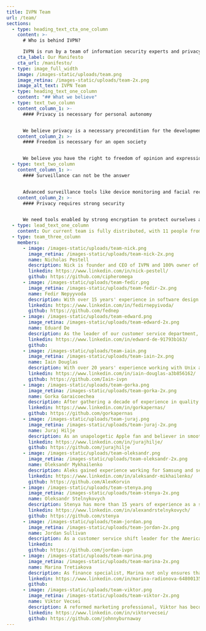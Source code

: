 ```yaml
---
title: IVPN Team
url: /team/
sections:
  - type: heading_text_cta_one_column
    content: >-
      # Who is behind IVPN?

      IVPN is run by a team of information security experts and privacy activists. The founding team is a group of security professionals who met whilst studying information security at the University of London, UK (Royal Holloway). IVPN has been around since 2009, far longer than most VPN services.
    cta_label: Our Manifesto
    cta_url: /manifesto/
  - type: image_full_width
    image: /images-static/uploads/team.png
    image_retina: /images-static/uploads/team-2x.png
    image_alt_text: IVPN Team
  - type: heading_text_one_column
    content: "## What we believe"
  - type: text_two_column
    content_column_1: >-
      #### Privacy is necessary for personal autonomy


      We believe privacy is a necessary precondition for the development and preservation of the self. The power to selectively reveal oneself to the world is under attack from governments and corporations. We are fighting back.
    content_column_2: >-
      #### Freedom is necessary for an open society


      We believe you have the right to freedom of opinion and expression online without interference or surveillance. Freedom leads to enhanced expressions of creativity and original thought. We are determined to protect this right.
  - type: text_two_column
    content_column_1: >-
      #### Surveillance can not be the answer


      Advanced surveillance tools like device monitoring and facial recognition technologies are being deployed at a rapid pace. We refuse to accept that these tools are necessary for a safe society and call on governments to roll back their use.
    content_column_2: >-
      #### Privacy requires strong security


      We need tools enabled by strong encryption to protect ourselves against hostile adversaries. With the right set of protections we can once again control what we share with those we don’t know and can’t trust.
  - type: lead_text_one_column
    content: Our current team is fully distributed, with 11 people from 7 countries.
  - type: team_three_column
    members:
      - image: /images-static/uploads/team-nick.png
        image_retina: /images-static/uploads/team-nick-2x.png
        name: Nicholas Pestell
        description: Nick is founder and CEO of IVPN and 100% owner of Privatus Limited, the company through which the IVPN service is operated. Nick brings considerable expertise in risk management and security testing whilst working for Royal Bank of Scotland, Network Rail and ABN AMRO Bank.
        linkedin: https://www.linkedin.com/in/nick-pestell/
        github: https://github.com/cipheromega
      - image: /images-static/uploads/team-fedir.png
        image_retina: /images-static/uploads/team-fedir-2x.png
        name: Fedir Nepyyvoda 
        description: With over 15 years' experience in software design and architecture, Fedir leads IVPN’s software development team. He is responsible for the technical details that safeguard your online privacy.
        linkedin: https://www.linkedin.com/in/fedirnepyivoda/
        github: https://github.com/fednep
      - image: /images-static/uploads/team-edward.png
        image_retina: /images-static/uploads/team-edward-2x.png
        name: Eduard De
        description: As the leader of our customer service department, Edward is responsible for making sure all customer inquiries are dealt with in a swift and professional manner, no matter when they come through.
        linkedin: https://www.linkedin.com/in/edward-de-91793b163/
        github: 
      - image: /images-static/uploads/team-iain.png
        image_retina: /images-static/uploads/team-iain-2x.png
        name: Iain Douglas
        description: With over 20 years' experience working with Unix and Linux, Iain knows a thing or two. He manages the team responsible for ensuring the security and availability of our public VPN infrastructure.
        linkedin: https://www.linkedin.com/in/iain-douglas-a3b856162/
        github: https://github.com/Iain-ivpn
      - image: /images-static/uploads/team-gorka.png
        image_retina: /images-static/uploads/team-gorka-2x.png
        name: Gorka Garaicoechea
        description: After gathering a decade of experience in quality assurance-related roles at technology firms, Gorka now applies his knowledge in helping the IVPN team ship bug-free apps and making sure you suffer no privacy leaks.
        linkedin: https://www.linkedin.com/in/gorkapernas/
        github: https://github.com/gorkapernas
      - image: /images-static/uploads/team-juraj.png
        image_retina: /images-static/uploads/team-juraj-2x.png
        name: Juraj Hilje
        description: As an unapologetic Apple fan and believer in smooth user experience, it was a natural choice for Juraj to get into iOS development close to a decade ago. Now he's obsessed with building the best VPN app available on the App Store.
        linkedin: https://www.linkedin.com/in/jurajhilje/
        github: https://github.com/jurajhilje
      - image: /images-static/uploads/team-oleksandr.png
        image_retina: /images-static/uploads/team-oleksandr-2x.png
        name: Oleksandr Mykhailenko
        description: Aleks gained experience working for Samsung and several software development teams before joining the IVPN team. He is now our resident Android expert, working on making the best privacy app in the Play store.
        linkedin: https://www.linkedin.com/in/aleksandr-mikhailenko/
        github: https://github.com/AlexKorvin
      - image: /images-static/uploads/team-stenya.png
        image_retina: /images-static/uploads/team-stenya-2x.png
        name: Oleksandr Stelnykovych
        description: Stenya has more than 15 years of experience as a software developer in various roles. At IVPN, he is working on building the best VPN applications for Windows and macOS desktops.
        linkedin: https://www.linkedin.com/in/alexandrstelnykovych/
        github: https://github.com/stenya
      - image: /images-static/uploads/team-jordan.png
        image_retina: /images-static/uploads/team-jordan-2x.png
        name: Jordan Sullivan
        description: As a customer service shift leader for the Americas, Jordan uses his problem solving-based technical support skills to help anyone in need of clear and patient assistance.
        linkedin: 
        github: https://github.com/jordan-ivpn
      - image: /images-static/uploads/team-marina.png
        image_retina: /images-static/uploads/team-marina-2x.png
        name: Marina Tretiakova
        description: As finance specialist, Marina not only ensures that IVPN's books are in order, but she is also responsible for developing business processes, performing internal controls and ensuring statutory compliance.
        linkedin: https://www.linkedin.com/in/marina-radionova-64800135/
        github: 
      - image: /images-static/uploads/team-viktor.png
        image_retina: /images-static/uploads/team-viktor-2x.png
        name: Viktor Vecsei
        description: A reformed marketing professional, Viktor has become a fervent privacy advocate since joining IVPN. He is responsible for all communication and outreach efforts that spread the word about IVPN’s mission.
        linkedin: https://www.linkedin.com/in/viktorvecsei/
        github: https://github.com/johnnyburnaway
---
```

